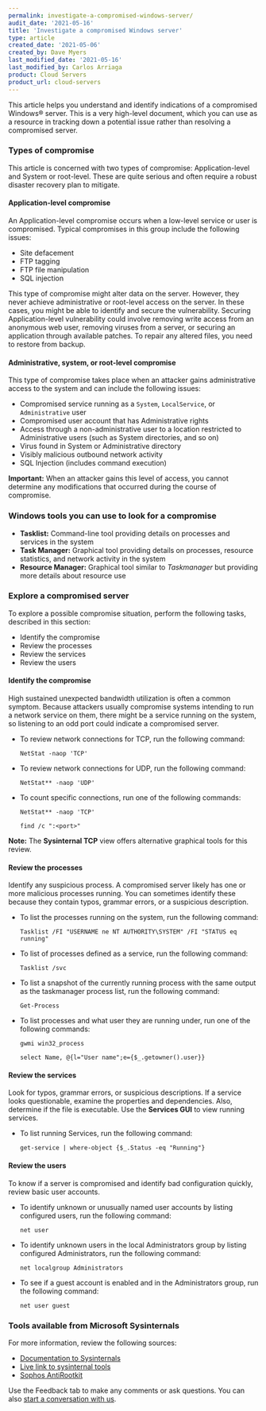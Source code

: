 ```yaml
---
permalink: investigate-a-compromised-windows-server/
audit_date: '2021-05-16'
title: 'Investigate a compromised Windows server'
type: article
created_date: '2021-05-06'
created_by: Dave Myers
last_modified_date: '2021-05-16'
last_modified_by: Carlos Arriaga
product: Cloud Servers
product_url: cloud-servers
---
```


This article helps you understand and identify indications of a compromised
Windows&reg; server. This is a very high-level document, which you can use as
a resource in tracking down a potential issue rather than resolving a
compromised server.

### Types of compromise

This article is concerned with two types of compromise: Application-level
and System or root-level. These are quite serious and often require a robust
disaster recovery plan to mitigate.

#### Application-level compromise

An Application-level compromise occurs when a low-level service or user is
compromised. Typical compromises in this group include the following issues:

- Site defacement
- FTP tagging
- FTP file manipulation
- SQL injection

This type of compromise might alter data on the server. However, they never achieve
administrative or root-level access on the server. In these cases, you might be able
to identify and secure the vulnerability. Securing Application-level vulnerability
could involve removing write access from an anonymous web user, removing viruses
from a server, or securing an application through available patches. To repair any
altered files, you need to restore from backup.

#### Administrative, system, or root-level compromise

This type of compromise takes place when an attacker gains administrative access to
the system and can include the following issues:

- Compromised service running as a `System`, `LocalService`, or `Administrative` user
- Compromised user account that has Administrative rights
- Access through a non-administrative user to a location restricted to
  Administrative users (such as System directories, and so on)
- Virus found in System or Administrative directory
- Visibly malicious outbound network activity
- SQL Injection (includes command execution)

**Important:** When an attacker gains this level of access, you cannot determine any
modifications that occurred during the course of compromise.

### Windows tools you can use to look for a compromise

- **Tasklist:** Command-line tool providing details on processes
  and services in the system
- **Task Manager:** Graphical tool providing details on processes,
  resource statistics, and network activity in the system
- **Resource Manager:** Graphical tool similar to *Taskmanager* but
  providing more details about resource use
  
### Explore a compromised server

To explore a possible compromise situation, perform the following tasks, described in this section:

- Identify the compromise
- Review the processes
- Review the services
- Review the users

#### Identify the compromise

High sustained unexpected bandwidth utilization is often a common symptom.
Because attackers usually compromise systems intending to run a network
service on them, there might be a service running on the system, so listening
to an odd port could indicate a compromised server.

- To review network connections for TCP, run the following command:

      NetStat -naop 'TCP'

- To review network connections for UDP, run the following command:

      NetStat** -naop 'UDP'

- To count specific connections, run one of the following commands:

      NetStat** -naop 'TCP'
      
      find /c ":<port>"
  
**Note:** The **Sysinternal TCP** view offers alternative graphical tools
for this review.

#### Review the processes
  
Identify any suspicious process. A compromised server likely has one or
more malicious processes running. You can sometimes identify these because
they contain typos, grammar errors, or a suspicious description.

- To list the processes running on the system, run the following command:
  
      Tasklist /FI "USERNAME ne NT AUTHORITY\SYSTEM" /FI "STATUS eq running" 
  
- To list of processes defined as a service, run the following command:

      Tasklist /svc 

- To list a snapshot of the currently running process with the same output
  as the taskmanager process list, run the following command:

      Get-Process
  
- To list processes and what user they are running under, run one of the following commands:

      gwmi win32_process
      
      select Name, @{l="User name";e={$_.getowner().user}}

#### Review the services
  
Look for typos, grammar errors, or suspicious descriptions. If a service looks
questionable, examine the properties and dependencies. Also, determine if the file
is executable. Use the **Services GUI** to view running services.

- To list running Services, run the following command:

      get-service | where-object {$_.Status -eq "Running"}

#### Review the users
  
To know if a server is compromised and identify bad configuration quickly, review
basic user accounts.

- To identify unknown or unusually named user accounts by listing
  configured users, run the following command:

      net user

- To identify unknown users in the local Administrators group by listing
  configured Administrators, run the following command:

      net localgroup Administrators

- To see if a guest account is enabled and in the Administrators group, run
  the following command:

      net user guest

### Tools available from Microsoft Sysinternals

For more information, review the following sources:
  
- [Documentation to Sysinternals](https://docs.microsoft.com/en-us/sysinternals/resources/troubleshooting-book)
- [Live link to sysinternal tools](https://live.sysinternals.com/)
- [Sophos AntiRootkit](https://www.sophos.com/en-us/products/free-tools/sophos-anti-rootkit.aspx)
  
Use the Feedback tab to make any comments or ask questions. You can also [start a conversation with us](https://www.rackspace.com/contact). 
